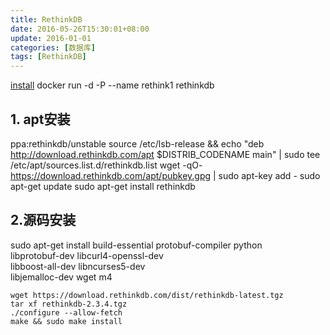 ```yaml
---
title: RethinkDB
date: 2016-05-26T15:30:01+08:00
update: 2016-01-01
categories: [数据库]
tags: [RethinkDB]
---
```

[install](https://www.rethinkdb.com/docs/install/)
docker run -d -P --name rethink1 rethinkdb
## 1. apt安装
ppa:rethinkdb/unstable
source /etc/lsb-release && echo "deb http://download.rethinkdb.com/apt $DISTRIB_CODENAME main" | sudo tee /etc/apt/sources.list.d/rethinkdb.list
wget -qO- https://download.rethinkdb.com/apt/pubkey.gpg | sudo apt-key add -
sudo apt-get update
sudo apt-get install rethinkdb

## 2.源码安装
sudo apt-get install build-essential protobuf-compiler python \
                     libprotobuf-dev libcurl4-openssl-dev \
                     libboost-all-dev libncurses5-dev \
                     libjemalloc-dev wget m4
```										 
wget https://download.rethinkdb.com/dist/rethinkdb-latest.tgz										 
tar xf rethinkdb-2.3.4.tgz
./configure --allow-fetch
make && sudo make install
```
